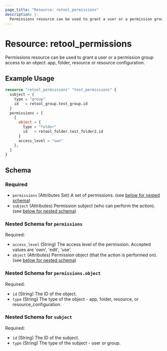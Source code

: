 ```yaml
---
page_title: "Resource: retool_permissions"
description: |-
  Permissions resource can be used to grant a user or a permission group access to an object: app, folder, resource or resource configuration.
---
```


# Resource: retool_permissions

Permissions resource can be used to grant a user or a permission group access to an object: app, folder, resource or resource configuration.

## Example Usage

```terraform
resource "retool_permissions" "test_permissions" {
  subject = {
    type = "group"
    id   = retool_group.test_group.id
  }
  permissions = [
    {
      object = {
        type = "folder"
        id   = retool_folder.test_folder2.id
      }
      access_level = "own"
    },
  ]
}
```

<!-- schema generated by tfplugindocs -->
## Schema

### Required

- `permissions` (Attributes Set) A set of permissions. (see [below for nested schema](#nestedatt--permissions))
- `subject` (Attributes) Permission subject (who can perform the action). (see [below for nested schema](#nestedatt--subject))

<a id="nestedatt--permissions"></a>
### Nested Schema for `permissions`

Required:

- `access_level` (String) The access level of the permission. Accepted values are 'own', 'edit', 'use'.
- `object` (Attributes) Permission object (that the action is performed on). (see [below for nested schema](#nestedatt--permissions--object))

<a id="nestedatt--permissions--object"></a>
### Nested Schema for `permissions.object`

Required:

- `id` (String) The ID of the object.
- `type` (String) The type of the object - app, folder, resource, or resource_configuration.



<a id="nestedatt--subject"></a>
### Nested Schema for `subject`

Required:

- `id` (String) The ID of the subject.
- `type` (String) The type of the subject - user or group.


